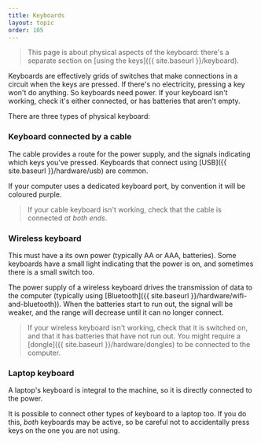 ```yaml
---
title: Keyboards
layout: topic
order: 105
---
```


> This page is about physical aspects of the keyboard: there's a separate
> section on [using the keys]({{ site.baseurl }}/keyboard).

Keyboards are effectively grids of switches that make connections in a
circuit when the keys are pressed. If there's no electricity, pressing a key
won't do anything. So keyboards need power. If your keyboard isn't working,
check it's either connected, or has batteries that aren't empty.

There are three types of physical keyboard:

### Keyboard connected by a cable

The cable provides a route for the power supply, and the signals indicating
which keys you've pressed. Keyboards that connect using
[USB]({{ site.baseurl }}/hardware/usb) are common.

If your computer uses a dedicated keyboard port, by convention it will be
coloured purple. 

> If your cable keyboard isn't working, check that the cable is connected
> _at both ends_. 

### Wireless keyboard

This must have a its own power (typically AA or AAA,  batteries).
Some keyboards have a small light indicating that the power is on, and
sometimes there is a small switch too.

The power supply of a wireless keyboard drives the transmission of data to the
computer (typically using [Bluetooth]({{ site.baseurl }}/hardware/wifi-and-bluetooth)).
When the batteries start to run out, the signal will be weaker, and the range
will decrease until it can no longer connect.

> If your wireless keyboard isn't working, check that it is switched on, and
> that it has batteries that have not run out. You might require a
> [dongle]({{ site.baseurl }}/hardware/dongles) to be connected to the
> computer.

   
### Laptop keyboard

A laptop's keyboard is integral to the machine, so it is directly connected
to the power.

It is possible to connect other types of keyboard to a laptop too. If you do
this, _both_ keyboards may be active, so be careful not to accidentally press
keys on the one you are not using.


